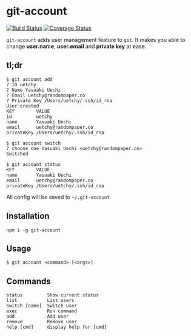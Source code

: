 # git-account

[![Build Status](https://travis-ci.org/uetchy/git-account.svg?branch=master)](https://travis-ci.org/uetchy/git-account) [![Coverage Status](https://coveralls.io/repos/github/uetchy/git-account/badge.svg?branch=master)](https://coveralls.io/github/uetchy/git-account?branch=master)

`git-account` adds user management feature to `git`. It makes you able to change __user.name__, __user.email__ and __private key__ at ease.

## tl;dr

```console
$ git account add
? ID uetchy
? Name Yasuaki Uechi
? Email uetchy@randompaper.co
? Private Key /Users/uetchy/.ssh/id_rsa
User created
KEY        VALUE
id         uetchy
name       Yasuaki Uechi
email      uetchy@randompaper.co
privateKey /Users/uetchy/.ssh/id_rsa

$ git account switch
? choose one Yasuaki Uechi <uetchy@randompaper.co>
Switched

$ git account status
KEY        VALUE
name       Yasuaki Uechi
email      uetchy@randompaper.co
privateKey /Users/uetchy/.ssh/id_rsa
```

All config will be saved to `~/.git-account`

## Installation

```
npm i -g git-account
```

## Usage

```
$ git account <command> [<args>]
```

## Commands

```console
status         Show current status
list           List users
switch [name]  Switch user
exec           Run command
add            Add user
remove         Remove user
help [cmd]     display help for [cmd]
```
